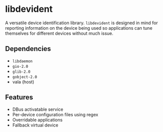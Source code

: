 # libdevident

A versatile device identification library. `libdevident` is designed in mind for reporting information on the device being used so applications can tune themselves for different devices without much issue.

## Dependencies
* `libdaemon`
* `gio-2.0`
* `glib-2.0`
* `gobject-2.0`
* vala (host)

## Features
* DBus activatable service
* Per-device configuration files using regex
* Overridable applications
* Fallback virtual device